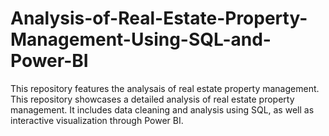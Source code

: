# Analysis-of-Real-Estate-Property-Management-Using-SQL-and-Power-BI
This repository features the analysais of real estate property management. This repository showcases a detailed analysis of real estate property management. It includes data cleaning and analysis using SQL, as well as interactive visualization through Power BI.
